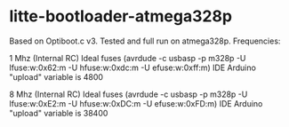 # litte-bootloader-atmega328p
Based on Optiboot.c v3. Tested and full run on atmega328p. 
Frequencies:

1 Mhz (Internal RC)
Ideal fuses (avrdude -c usbasp -p m328p -U lfuse:w:0x62:m -U hfuse:w:0xdc:m -U efuse:w:0xff:m)
IDE Arduino "upload" variable is 4800

8 Mhz (Internal RC)
Ideal fuses (avrdude -c usbasp -p m328p -U lfuse:w:0xE2:m -U hfuse:w:0xDC:m -U efuse:w:0xFD:m)
IDE Arduino "upload" variable is 38400
